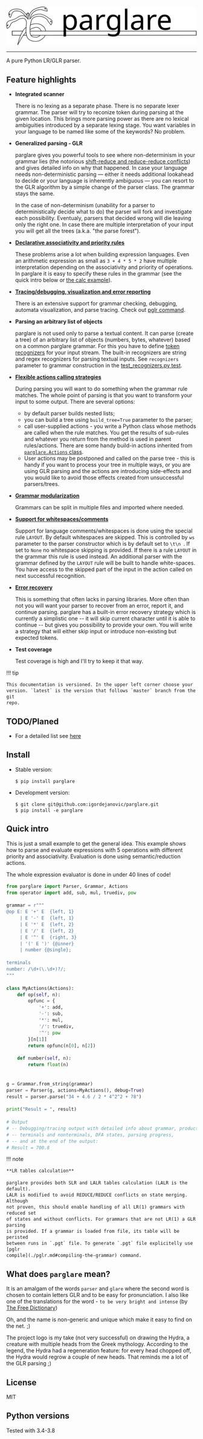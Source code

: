 ![parglare logo](images/parglare-logo.svg)

---

A pure Python LR/GLR parser.

## Feature highlights

* **Integrated scanner**

    There is no lexing as a separate phase. There is no separate lexer grammar.
    The parser will try to reconize token during parsing at the given location.
    This brings more parsing power as there are no lexical ambiguities
    introduced by a separate lexing stage. You want variables in your language
    to be named like some of the keywords? No problem.

* **Generalized parsing - GLR**

    parglare gives you powerful tools to see where non-determinism in your
    grammar lies (the notorious [shift-reduce and reduce-reduce
    conflicts](./lr_parsing.md)) and gives detailed info on why that happened.
    In case your language needs non-deterministic parsing — either it needs
    additional lookahead to decide or your language is inherently ambiguous —
    you can resort to the GLR algorithm by a simple change of the parser class.
    The grammar stays the same.

    In the case of non-determinism (unability for a parser to deterministically
    decide what to do) the parser will fork and investigate each possibility.
    Eventualy, parsers that decided wrong will die leaving only the right one.
    In case there are multiple interpretation of your input you will get all the
    trees (a.k.a. "the parse forest").

* [**Declarative associativity and priority rules**](./disambiguation.md)

    These problems arise a lot when building expression languages. Even an
    arithmetic expression as small as `3 + 4 * 5 * 2` have multiple
    interpretation depending on the associativity and priority of operations. In
    parglare it is easy to specify these rules in the grammar (see the quick
    intro below or [the calc
    example](https://github.com/igordejanovic/parglare/blob/master/examples/calc/calc.py)).

* [**Tracing/debugging, visualization and error reporting**](./debugging.md)

    There is an extensive support for grammar checking, debugging, automata
    visualization, and parse tracing. Check out [pglr command](./pglr.md).

* **Parsing an arbitrary list of objects**

    parglare is not used only to parse a textual content. It can parse (create a
    tree) of an arbitrary list of objects (numbers, bytes, whatever) based on a
    common parglare grammar. For this you have to define [token
    recognizers](./recognizers.md) for your input stream. The built-in
    recognizers are string and regex recognizers for parsing textual inputs. See
    `recognizers` parameter to grammar construction in the [test_recognizers.py
    test](https://github.com/igordejanovic/parglare/blob/master/tests/func/test_recognizers.py).

* [**Flexible actions calling strategies**](./actions.md)

    During parsing you will want to do something when the grammar rule matches.
    The whole point of parsing is that you want to transform your input to some
    output. There are several options:

    - by default parser builds nested lists;
    - you can build a tree using `build_tree=True` parameter to the parser;
    - call user-supplied actions - you write a Python class whose methods are
      called when the rule matches. You get the results of sub-rules and
      whatever you return from the method is used in parent rules/actions. There
      are some handy build-in actions inherited from [`parglare.Actions`
      class](./actions.md#built-in-actions).
    - User actions may be postponed and called on the parse tree - this is handy
      if you want to process your tree in multiple ways, or you are using GLR
      parsing and the actions are introducing side-effects and you would like to
      avoid those effects created from unsuccessful parsers/trees.

* [**Grammar modularization**](./grammar_modularization.md)

    Grammars can be split in multiple files and imported where needed.

* [**Support for whitespaces/comments**](./grammar_language.md#handling-whitespaces-and-comments-in-your-language)

    Support for language comments/whitespaces is done using the special rule
    `LAYOUT`. By default whitespaces are skipped. This is controlled by `ws`
    parameter to the parser constructor which is by default set to `\t\n `. If
    set to `None` no whitespace skipping is provided. If there is a rule
    `LAYOUT` in the grammar this rule is used instead. An additional parser with
    the grammar defined by the `LAYOUT` rule will be built to handle
    white-spaces. You have access to the skipped part of the input in the action
    called on next successful recognition.

* [**Error recovery**](./handling_errors.md#error-recovery)

    This is something that often lacks in parsing libraries. More often than not
    you will want your parser to recover from an error, report it, and continue
    parsing. parglare has a built-in error recovery strategy which is currently
    a simplistic one -- it will skip current character until it is able to
    continue -- but gives you possibility to provide your own. You will write a
    strategy that will either skip input or introduce non-existing but expected
    tokens.

* **Test coverage**

    Test coverage is high and I'll try to keep it that way.


!!! tip

    This documentation is versioned. In the upper left corner choose your
    version. `latest` is the version that follows `master` branch from the git
    repo.


## TODO/Planed

* For a detailed list see [here](https://github.com/igordejanovic/parglare/issues?q=is%3Aissue+is%3Aopen+label%3Aenhancement)


## Install

- Stable version:

    ```
    $ pip install parglare
    ```

- Development version:

    ```
    $ git clone git@github.com:igordejanovic/parglare.git
    $ pip install -e parglare
    ```


## Quick intro

This is just a small example to get the general idea. This example shows how to
parse and evaluate expressions with 5 operations with different priority and
associativity. Evaluation is done using semantic/reduction actions.

The whole expression evaluator is done in under 40 lines of code!

```python
from parglare import Parser, Grammar, Actions
from operator import add, sub, mul, truediv, pow

grammar = r"""
@op E: E '+' E  {left, 1}
     | E '-' E  {left, 1}
     | E '*' E  {left, 2}
     | E '/' E  {left, 2}
     | E '^' E  {right, 3}
     | '(' E ')' {@inner}
     | number {@single};

terminals
number: /\d+(\.\d+)?/;
"""

class MyActions(Actions):
    def op(self, n):
        opfunc = {
            '+': add,
            '-': sub,
            '*': mul,
            '/': truediv,
            '^': pow
        }[n[1]]
        return opfunc(n[0], n[2])

    def number(self, n):
        return float(n)


g = Grammar.from_string(grammar)
parser = Parser(g, actions=MyActions(), debug=True)
result = parser.parse("34 + 4.6 / 2 * 4^2^2 + 78")

print("Result = ", result)

# Output
# -- Debugging/tracing output with detailed info about grammar, productions,
# -- terminals and nonterminals, DFA states, parsing progress,
# -- and at the end of the output:
# Result = 700.8
```


!!! note

    **LR tables calculation**

    parglare provides both SLR and LALR tables calculation (LALR is the default).
    LALR is modified to avoid REDUCE/REDUCE conflicts on state merging. Although
    not proven, this should enable handling of all LR(1) grammars with reduced set
    of states and without conflicts. For grammars that are not LR(1) a GLR parsing
    is provided. If a grammar is loaded from file, its table will be peristed
    between runs in `.pgt` file. To generate `.pgt` file explicitelly use [pglr
    compile](./pglr.md#compiling-the-grammar) command.


## What does `parglare` mean?

It is an amalgam of the words `parser` and `glare` where the second word is
chosen to contain letters GLR and to be easy for pronunciation. I also like one
of the translations for the word - `to be very bright and intense`
(by [The Free Dictionary](http://www.thefreedictionary.com/glare))

Oh, and the name is non-generic and unique which make it easy to find on the
net. ;)

The project logo is my take (not very successful) on drawing the Hydra, a
creature with multiple heads from the Greek mythology. According to the legend,
the Hydra had a regeneration feature: for every head chopped off, the Hydra
would regrow a couple of new heads. That reminds me a lot of the GLR parsing ;)


## License

MIT

## Python versions

Tested with 3.4-3.8
